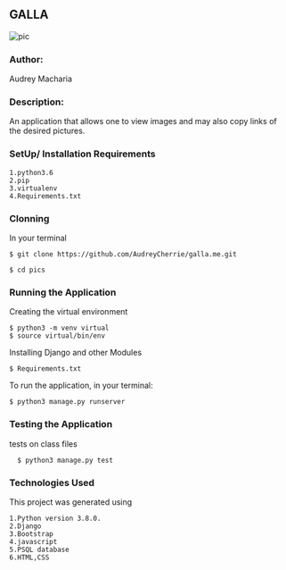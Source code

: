 ## **GALLA**
![pic](Screenshot.png)
### Author:
 Audrey Macharia

### Description:
An application that allows one to view images and may also copy links of the desired pictures.

### SetUp/ Installation Requirements

    1.python3.6
    2.pip
    3.virtualenv
    4.Requirements.txt

### Clonning
In your terminal
  
    $ git clone https://github.com/AudreyCherrie/galla.me.git

    $ cd pics

### Running the Application
Creating the virtual environment

    $ python3 -m venv virtual
    $ source virtual/bin/env

Installing Django and other Modules

    $ Requirements.txt

To run the application, in your terminal:

    $ python3 manage.py runserver



### Testing the Application
tests on class files

      $ python3 manage.py test

### Technologies Used
This project was generated using

    1.Python version 3.8.0.
    2.Django
    3.Bootstrap
    4.javascript
    5.PSQL database
    6.HTML,CSS
